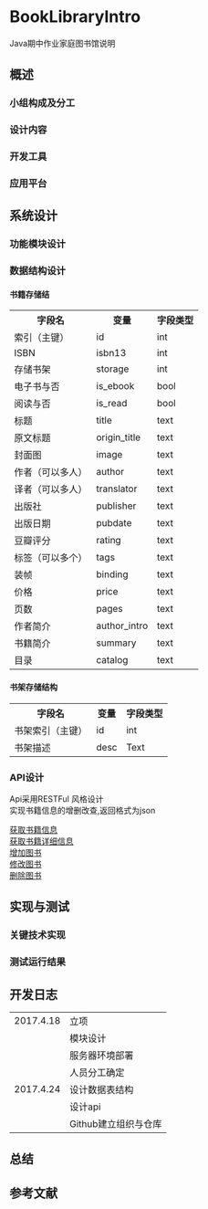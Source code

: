 # BookLibraryIntro
Java期中作业家庭图书馆说明



## 概述

### 小组构成及分工
### 设计内容
### 开发工具
### 应用平台

## 系统设计
### 功能模块设计
### 数据结构设计

#### 书籍存储结
<table>
<tr><th>字段名</th><th>变量</th><th>字段类型</th></tr>
<tr><td>索引（主键）</td><td>id</td><td>int</td></tr>
<tr><td>ISBN</td><td>isbn13</td><td>int</td></tr>
<tr><td>存储书架</td><td>storage</td><td>int</td></tr>
<tr><td>电子书与否</td><td>is_ebook</td><td>bool</td></tr>
<tr><td>阅读与否</td><td>is_read</td><td>bool</td></tr>
<tr><td>标题</td><td>title</td><td>text</td></tr>
<tr><td>原文标题</td><td>origin_title</td><td>text</td></tr>
<tr><td>封面图</td><td>image</td><td>text</td></tr>
<tr><td>作者（可以多人）</td><td>author</td><td>text</td></tr>
<tr><td>译者（可以多人）</td><td>translator</td><td>text</td></tr>
<tr><td>出版社</td><td>publisher</td><td>text</td></tr>
<tr><td>出版日期</td><td>pubdate</td><td>text</td></tr>
<tr><td>豆瓣评分</td><td>rating</td><td>text</td></tr>
<tr><td>标签（可以多个）</td><td>tags</td><td>text</td></tr>
<tr><td>装帧</td><td>binding</td><td>text</td></tr>
<tr><td>价格</td><td>price</td><td>text</td></tr>
<tr><td>页数</td><td>pages</td><td>text</td></tr>
<tr><td>作者简介</td><td>author_intro</td><td>text</td></tr>
<tr><td>书籍简介</td><td>summary</td><td>text</td></tr>
<tr><td>目录</td><td>catalog</td><td>text</td></tr>
</table>


#### 书架存储结构
<table>
<tr><th>字段名</th><th>变量</th><th>字段类型</th></tr>
<tr><td>书架索引（主键）</td><td>id</td><td>int</td></tr>
<tr><td>书架描述</td><td>desc</td><td>Text</td></tr>
</table>


### API设计
Api采用RESTFul 风格设计<br>
实现书籍信息的增删改查,返回格式为json

[获取书籍信息](https://github.com/PkuDarkCom/BookLibraryIntro/blob/master/Apis/%E8%8E%B7%E5%8F%96%E4%B9%A6%E7%B1%8D%E4%BF%A1%E6%81%AF.md)<br>
[获取书籍详细信息](https://github.com/PkuDarkCom/BookLibraryIntro/blob/master/Apis/%E8%8E%B7%E5%8F%96%E4%B9%A6%E7%B1%8D%E4%BF%A1%E6%81%AF.md)<br>
[增加图书](https://github.com/PkuDarkCom/BookLibraryIntro/blob/master/Apis/%E8%8E%B7%E5%8F%96%E4%B9%A6%E7%B1%8D%E4%BF%A1%E6%81%AF.md)<br>
[修改图书](https://github.com/PkuDarkCom/BookLibraryIntro/blob/master/Apis/%E8%8E%B7%E5%8F%96%E4%B9%A6%E7%B1%8D%E4%BF%A1%E6%81%AF.md)<br>
[删除图书](https://github.com/PkuDarkCom/BookLibraryIntro/blob/master/Apis/%E8%8E%B7%E5%8F%96%E4%B9%A6%E7%B1%8D%E4%BF%A1%E6%81%AF.md)<br>

## 实现与测试
### 关键技术实现
### 测试运行结果

## 开发日志
<table>
    <tr>
        <td>2017.4.18</td>
		<td>立项</td>
    </tr>
    <tr>
        <td></td>
		<td>模块设计</td>
    </tr>
    <tr>
        <td></td>
		<td>服务器环境部署</td>
    </tr>
    <tr>
        <td></td>
		<td>人员分工确定</td>
    </tr>
    <tr>
        <td>2017.4.24</td>
		<td>设计数据表结构</td>
    </tr>
    <tr>
        <td></td>
		<td>设计api</td>
    </tr>
	    <tr>
        <td></td>
		<td>Github建立组织与仓库</td>
    </tr>
</table>

## 总结
## 参考文献
